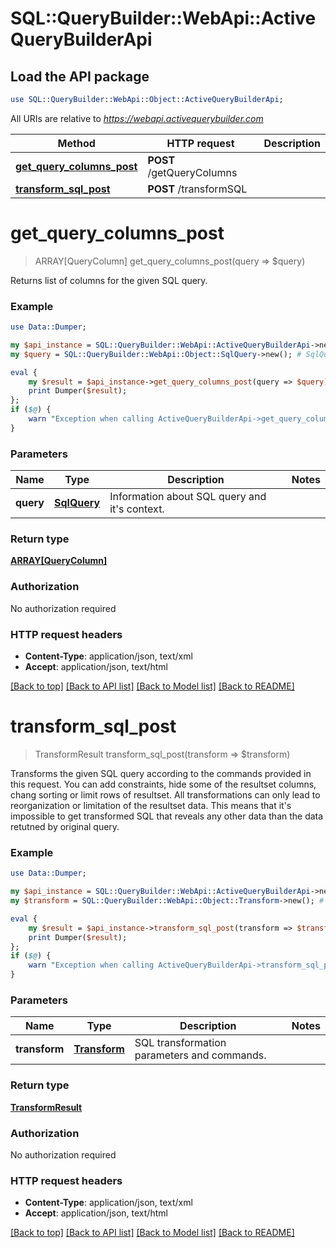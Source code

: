 # SQL::QueryBuilder::WebApi::ActiveQueryBuilderApi

## Load the API package
```perl
use SQL::QueryBuilder::WebApi::Object::ActiveQueryBuilderApi;
```

All URIs are relative to *https://webapi.activequerybuilder.com*

Method | HTTP request | Description
------------- | ------------- | -------------
[**get_query_columns_post**](ActiveQueryBuilderApi.md#get_query_columns_post) | **POST** /getQueryColumns | 
[**transform_sql_post**](ActiveQueryBuilderApi.md#transform_sql_post) | **POST** /transformSQL | 


# **get_query_columns_post**
> ARRAY[QueryColumn] get_query_columns_post(query => $query)



Returns list of columns for the given SQL query.

### Example 
```perl
use Data::Dumper;

my $api_instance = SQL::QueryBuilder::WebApi::ActiveQueryBuilderApi->new();
my $query = SQL::QueryBuilder::WebApi::Object::SqlQuery->new(); # SqlQuery | Information about SQL query and it's context.

eval { 
    my $result = $api_instance->get_query_columns_post(query => $query);
    print Dumper($result);
};
if ($@) {
    warn "Exception when calling ActiveQueryBuilderApi->get_query_columns_post: $@\n";
}
```

### Parameters

Name | Type | Description  | Notes
------------- | ------------- | ------------- | -------------
 **query** | [**SqlQuery**](SqlQuery.md)| Information about SQL query and it&#39;s context. | 

### Return type

[**ARRAY[QueryColumn]**](QueryColumn.md)

### Authorization

No authorization required

### HTTP request headers

 - **Content-Type**: application/json, text/xml
 - **Accept**: application/json, text/html

[[Back to top]](#) [[Back to API list]](../README.md#documentation-for-api-endpoints) [[Back to Model list]](../README.md#documentation-for-models) [[Back to README]](../README.md)

# **transform_sql_post**
> TransformResult transform_sql_post(transform => $transform)



Transforms the given SQL query according to the commands provided in this request. You can add constraints, hide some of the resultset columns, chang sorting or limit rows of resultset. All transformations can only lead to reorganization or limitation of the resultset data. This means that it's impossible to get transformed SQL that reveals any other data than the data retutned by original query.

### Example 
```perl
use Data::Dumper;

my $api_instance = SQL::QueryBuilder::WebApi::ActiveQueryBuilderApi->new();
my $transform = SQL::QueryBuilder::WebApi::Object::Transform->new(); # Transform | SQL transformation parameters and commands.

eval { 
    my $result = $api_instance->transform_sql_post(transform => $transform);
    print Dumper($result);
};
if ($@) {
    warn "Exception when calling ActiveQueryBuilderApi->transform_sql_post: $@\n";
}
```

### Parameters

Name | Type | Description  | Notes
------------- | ------------- | ------------- | -------------
 **transform** | [**Transform**](Transform.md)| SQL transformation parameters and commands. | 

### Return type

[**TransformResult**](TransformResult.md)

### Authorization

No authorization required

### HTTP request headers

 - **Content-Type**: application/json, text/xml
 - **Accept**: application/json, text/html

[[Back to top]](#) [[Back to API list]](../README.md#documentation-for-api-endpoints) [[Back to Model list]](../README.md#documentation-for-models) [[Back to README]](../README.md)

